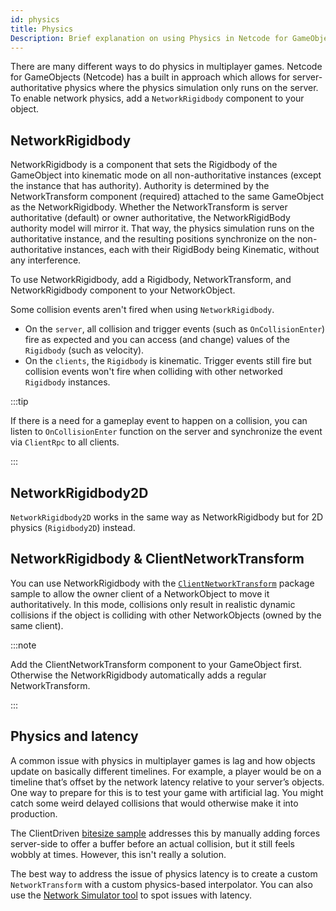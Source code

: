 ```yaml
---
id: physics
title: Physics
Description: Brief explanation on using Physics in Netcode for GameObjects
---
```


There are many different ways to do physics in multiplayer games. Netcode for GameObjects (Netcode) has a built in approach which allows for server-authoritative physics where the physics simulation only runs on the server. To enable network physics, add a `NetworkRigidbody` component to your object.

## NetworkRigidbody

NetworkRigidbody is a component that sets the Rigidbody of the GameObject into kinematic mode on all non-authoritative instances (except the instance that has authority). Authority is determined by the NetworkTransform component (required) attached to the same GameObject as the NetworkRigidbody. Whether the NetworkTransform is server authoritative (default) or owner authoritative, the NetworkRigidBody authority model will mirror it. That way, the physics simulation runs on the authoritative instance, and the resulting positions synchronize on the non-authoritative instances, each with their RigidBody being Kinematic, without any interference.

To use NetworkRigidbody, add a Rigidbody, NetworkTransform, and NetworkRigidbody component to your NetworkObject.

Some collision events aren't fired when using `NetworkRigidbody`.
- On the `server`, all collision and trigger events (such as `OnCollisionEnter`) fire as expected and you can access (and change) values of the `Rigidbody` (such as velocity).
- On the `clients`, the `Rigidbody` is kinematic. Trigger events still fire but collision events won't fire when colliding with other networked `Rigidbody` instances.

:::tip

If there is a need for a gameplay event to happen on a collision, you can listen to `OnCollisionEnter` function on the server and synchronize the event via `ClientRpc` to all clients.

:::

## NetworkRigidbody2D

`NetworkRigidbody2D` works in the same way as NetworkRigidbody but for 2D physics (`Rigidbody2D`) instead.

## NetworkRigidbody & ClientNetworkTransform

You can use NetworkRigidbody with the [`ClientNetworkTransform`](../components/networktransform.md#clientnetworktransform) package sample to allow the owner client of a NetworkObject to move it authoritatively. In this mode, collisions only result in realistic dynamic collisions if the object is colliding with other NetworkObjects (owned by the same client).

:::note

Add the ClientNetworkTransform component to your GameObject first. Otherwise the NetworkRigidbody automatically adds a regular NetworkTransform.

:::

## Physics and latency

A common issue with physics in multiplayer games is lag and how objects update on basically different timelines. For example, a player would be on a timeline that’s offset by the network latency relative to your server’s objects. One way to prepare for this is to test your game with artificial lag. You might catch some weird delayed collisions that would otherwise make it into production.

The ClientDriven [bitesize sample](../learn/bitesize/bitesize-clientdriven.md) addresses this by manually adding forces server-side to offer a buffer before an actual collision, but it still feels wobbly at times. However, this isn't really a solution. 

The best way to address the issue of physics latency is to create a custom `NetworkTransform` with a custom physics-based interpolator. You can also use the [Network Simulator tool](../../tools/network-simulator.md) to spot issues with latency.